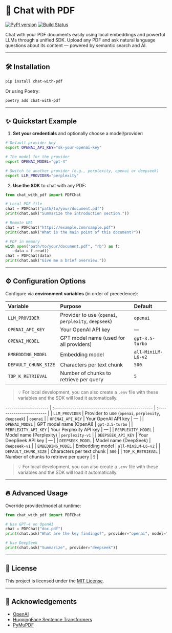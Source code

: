 # 📄 Chat with PDF

[![PyPI version](https://badge.fury.io/py/chat-with-pdf.svg)](https://badge.fury.io/py/chat-with-pdf)
[![Build Status](https://github.com/anandrnair547/chat-with-pdf/actions/workflows/ci.yml/badge.svg)](https://github.com/anandrnair547/chat-with-pdf/actions)

Chat with your PDF documents easily using local embeddings and powerful LLMs through a unified SDK.
Upload any PDF and ask natural language questions about its content — powered by semantic search and AI.

---

## 🛠️ Installation

```bash
pip install chat-with-pdf
```

Or using Poetry:

```bash
poetry add chat-with-pdf
```

---

## ✨ Quickstart Example

1. **Set your credentials** and optionally choose a model/provider:

```bash
# Default provider key
export OPENAI_API_KEY="sk-your-openai-key"

# The model for the provider
export OPENAI_MODEL="gpt-4"

# Switch to another provider (e.g., perplexity, openai or deepseek)
export LLM_PROVIDER="perplexity"

```

2. **Use the SDK** to chat with any PDF:

```python
from chat_with_pdf import PDFChat

# Local PDF file
chat = PDFChat("path/to/your/document.pdf")
print(chat.ask("Summarize the introduction section."))

# Remote URL
chat = PDFChat("https://example.com/sample.pdf")
print(chat.ask("What is the main point of this document?"))

# PDF in memory
with open("path/to/your/document.pdf", "rb") as f:
    data = f.read()
chat = PDFChat(data)
print(chat.ask("Give me a brief overview."))
```

---

## ⚙️ Configuration Options

Configure via **environment variables** (in order of precedence):

| Variable             | Purpose                                              | Default            |
| :------------------- | :--------------------------------------------------- | :----------------- |
| `LLM_PROVIDER`       | Provider to use (`openai`, `perplexity`, `deepseek`) | `openai`           |
| `OPENAI_API_KEY`     | Your OpenAI API key                                  | —                  |
| `OPENAI_MODEL`       | GPT model name (used for all providers)              | `gpt-3.5-turbo`    |
| `EMBEDDING_MODEL`    | Embedding model                                      | `all-MiniLM-L6-v2` |
| `DEFAULT_CHUNK_SIZE` | Characters per text chunk                            | `500`              |
| `TOP_K_RETRIEVAL`    | Number of chunks to retrieve per query               | `5`                |

> 💡 For local development, you can also create a `.env` file with these variables and the SDK will load it automatically.

--------------------- | :------------------------------------------------ | :------------------------ |
| `LLM_PROVIDER`         | Provider to use (`openai`, `perplexity`, `deepseek`) | `openai`                  |
| `OPENAI_API_KEY`       | Your OpenAI API key                               | —                         |
| `OPENAI_MODEL`         | GPT model name (OpenAI)                           | `gpt-3.5-turbo`           |
| `PERPLEXITY_API_KEY`   | Your Perplexity API key                           | —                         |
| `PERPLEXITY_MODEL`     | Model name (Perplexity)                           | `perplexity-v1`           |
| `DEEPSEEK_API_KEY`     | Your DeepSeek API key                             | —                         |
| `DEEPSEEK_MODEL`       | Model name (DeepSeek)                             | `deepseek-v1`             |
| `EMBEDDING_MODEL`      | Embedding model                                  | `all-MiniLM-L6-v2`        |
| `DEFAULT_CHUNK_SIZE`   | Characters per text chunk                         | `500`                     |
| `TOP_K_RETRIEVAL`      | Number of chunks to retrieve per query            | `5`                       |

> 💡 For local development, you can also create a `.env` file with these variables and the SDK will load it automatically.

---

## 🔥 Advanced Usage

Override provider/model at runtime:

```python
from chat_with_pdf import PDFChat

# Use GPT-4 on OpenAI
chat = PDFChat("doc.pdf")
print(chat.ask("What are the key findings?", provider="openai", model="gpt-4"))

# Use DeepSeek
print(chat.ask("Summarize", provider="deepseek"))
```

---

## 📝 License

This project is licensed under the [MIT License](LICENSE).

---

## 🌟 Acknowledgements

- [OpenAI](https://openai.com/)
- [HuggingFace Sentence Transformers](https://www.sbert.net/)
- [PyMuPDF](https://pymupdf.readthedocs.io/)
